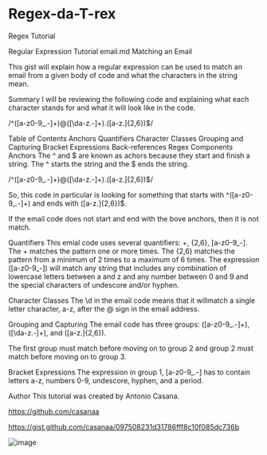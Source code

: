 # Regex-da-T-rex
Regex Tutorial

Regular Expression Tutorial
email.md
Matching an Email

This gist will explain how a regular expression can be used to match an email from a given body of code and what the characters in the string mean.

Summary
I will be reviewing the following code and explaining what each character stands for and what it will look like in the code.

/^([a-z0-9_.-]+)@([\da-z.-]+).([a-z.]{2,6})$/

Table of Contents
Anchors
Quantifiers
Character Classes
Grouping and Capturing
Bracket Expressions
Back-references
Regex Components
Anchors
The ^ and $ are known as achors because they start and finish a string. The ^ starts the string and the $ ends the string.

/^([a-z0-9_.-]+)@([\da-z.-]+).([a-z.]{2,6})$/

So, this code in particular is looking for something that starts with ^([a-z0-9_.-]+) and ends with ([a-z.]{2,6})$.

If the email code does not start and end with the bove anchors, then it is not match.

Quantifiers
This emial code uses several quantifiers: +, {2,6}, [a-z0-9_-]. The + matches the pattern one or more times. The {2,6} matches the pattern from a minimum of 2 times to a maximum of 6 times. The expression ([a-z0-9_-]) will match any string that includes any combination of lowercase letters between a and z and any number between 0 and 9 and the special characters of undescore and/or hyphen.

Character Classes
The \d in the email code means that it willmatch a single letter character, a-z, after the @ sign in the email address.

Grouping and Capturing
The email code has three groups: ([a-z0-9_.-]+), ([\da-z.-]+), and ([a-z.]{2,6}).

The first group must match before moving on to group 2 and group 2 must match before moving on to group 3.

Bracket Expressions
The expression in group 1, [a-z0-9_.-] has to contain letters a-z, numbers 0-9, undescore, hyphen, and a period.

Author
This tutorial was created by Antonio Casana.

https://github.com/casanaa

https://gist.github.com/casanaa/097508231d31786fff8c10f085dc736b 

![image](https://github.com/casanaa/Regex-da-T-rex/assets/133182324/701aad55-785d-4097-98df-86490be08016)

